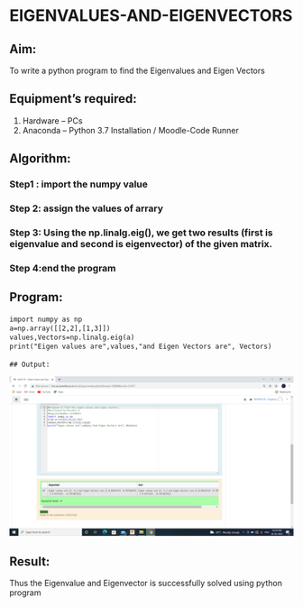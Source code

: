 # EIGENVALUES-AND-EIGENVECTORS
## Aim:
To write a python program to find the Eigenvalues and Eigen Vectors
## Equipment’s required:
1. 	Hardware – PCs
2. 	Anaconda – Python 3.7 Installation / Moodle-Code Runner
## Algorithm:
### Step1 : import the numpy value
### Step 2: assign the values of arrary
### Step 3: Using the np.linalg.eig(),  we get two results (first is eigenvalue and second is eigenvector) of the given matrix.
### Step 4:end the program 

## Program:
```
import numpy as np
a=np.array([[2,2],[1,3]])
values,Vectors=np.linalg.eig(a)
print("Eigen values are",values,"and Eigen Vectors are", Vectors)

## Output:
```
![output](.//eigen.png)
## Result:
Thus the Eigenvalue and Eigenvector is successfully solved using python program
